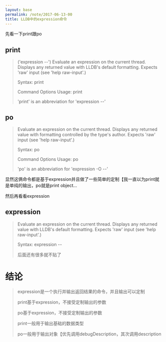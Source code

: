 ```yaml
---
layout: base
permalink: /note/2017-06-13-00
title: LLDB中的expression命令
---
```


先看一下print跟po

## print

> ('expression --')  Evaluate an expression on the current thread.  Displays any returned value with LLDB's default formatting.  Expects 'raw' input (see 'help raw-input'.)
>
> Syntax: print <expr>
>
> Command Options Usage:
>   print <expr>
>
> 'print' is an abbreviation for 'expression --'

## po

> Evaluate an expression on the current thread.  Displays any returned value with formatting controlled by the type's author.  Expects 'raw' input (see 'help raw-input'.)
>
> Syntax: po <expr>
>
> Command Options Usage:
>   po <expr>
>
> 'po' is an abbreviation for 'expression -O  --'

显然这俩命令都是基于expression并且做了一些简单的定制【我一直以为print就是单纯的输出，po就是print object...

然后再看看expression

## expression

> Evaluate an expression on the current thread.  Displays any returned value with LLDB's default formatting.  Expects 'raw' input (see 'help raw-input'.)
>
> Syntax: expression <cmd-options> -- <expr>
>
> 后面还有很多就不贴了

# 结论

> expression是一个执行并输出返回结果的命令，并且输出可以定制
>
> print基于expression，不接受定制输出的参数
>
> po基于expression，不接受定制输出的参数
>
> print一般用于输出基础的数据类型
>
> po一般用于输出对象【优先调用debugDescription，其次调用description